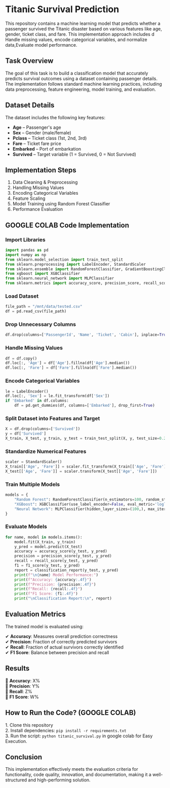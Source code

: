 # Titanic Survival Prediction 

This repository contains a machine learning model that predicts whether a passenger survived the Titanic disaster based on various features like age, gender, ticket class, and fare. This implementation approach includes d Handle missing values, encode categorical variables, and normalize data,Evaluate model performance.

## Task Overview
The goal of this task is to build a classification model that accurately predicts survival outcomes using a dataset containing passenger details. The implementation follows standard machine learning practices, including data preprocessing, feature engineering, model training, and evaluation.

## Dataset Details
The dataset includes the following key features:

- **Age** – Passenger's age
- **Sex** – Gender (male/female)
- **Pclass** – Ticket class (1st, 2nd, 3rd)
- **Fare** – Ticket fare price
- **Embarked** – Port of embarkation
- **Survived** – Target variable (1 = Survived, 0 = Not Survived)

## Implementation Steps
1.  Data Cleaning & Preprocessing  
2.  Handling Missing Values  
3.  Encoding Categorical Variables  
4.  Feature Scaling  
5.  Model Training using Random Forest Classifier  
6.  Performance Evaluation  

## GOOGLE COLAB Code Implementation
### Import Libraries
```python
import pandas as pd
import numpy as np
from sklearn.model_selection import train_test_split
from sklearn.preprocessing import LabelEncoder, StandardScaler
from sklearn.ensemble import RandomForestClassifier, GradientBoostingClassifier
from xgboost import XGBClassifier
from sklearn.neural_network import MLPClassifier
from sklearn.metrics import accuracy_score, precision_score, recall_score, f1_score, classification_report
```

### Load Dataset
```python
file_path = "/mnt/data/tested.csv"
df = pd.read_csv(file_path)
```

### Drop Unnecessary Columns
```python
df.drop(columns=['PassengerId', 'Name', 'Ticket', 'Cabin'], inplace=True, errors='ignore')
```

### Handle Missing Values
```python
df = df.copy()
df.loc[:, 'Age'] = df['Age'].fillna(df['Age'].median())
df.loc[:, 'Fare'] = df['Fare'].fillna(df['Fare'].median())
```

### Encode Categorical Variables
```python
le = LabelEncoder()
df.loc[:, 'Sex'] = le.fit_transform(df['Sex'])
if 'Embarked' in df.columns:
    df = pd.get_dummies(df, columns=['Embarked'], drop_first=True)
```

### Split Dataset into Features and Target
```python
X = df.drop(columns=['Survived'])
y = df['Survived']
X_train, X_test, y_train, y_test = train_test_split(X, y, test_size=0.2, random_state=42)
```

### Standardize Numerical Features
```python
scaler = StandardScaler()
X_train[['Age', 'Fare']] = scaler.fit_transform(X_train[['Age', 'Fare']])
X_test[['Age', 'Fare']] = scaler.transform(X_test[['Age', 'Fare']])
```

### Train Multiple Models
```python
models = {
    "Random Forest": RandomForestClassifier(n_estimators=100, random_state=42),
    "XGBoost": XGBClassifier(use_label_encoder=False, eval_metric='logloss', random_state=42),
    "Neural Network": MLPClassifier(hidden_layer_sizes=(100,), max_iter=500, random_state=42)
}
```

### Evaluate Models
```python
for name, model in models.items():
    model.fit(X_train, y_train)
    y_pred = model.predict(X_test)
    accuracy = accuracy_score(y_test, y_pred)
    precision = precision_score(y_test, y_pred)
    recall = recall_score(y_test, y_pred)
    f1 = f1_score(y_test, y_pred)
    report = classification_report(y_test, y_pred)
    print(f"\n{name} Model Performance:")
    print(f"Accuracy: {accuracy:.4f}")
    print(f"Precision: {precision:.4f}")
    print(f"Recall: {recall:.4f}")
    print(f"F1 Score: {f1:.4f}")
    print("\nClassification Report:\n", report)
```



## Evaluation Metrics
The trained model is evaluated using:

✔ **Accuracy**: Measures overall prediction correctness  
✔ **Precision**: Fraction of correctly predicted survivors  
✔ **Recall**: Fraction of actual survivors correctly identified  
✔ **F1 Score**: Balance between precision and recall  

## Results
🔹 **Accuracy**: X%  
🔹 **Precision**: Y%  
🔹 **Recall**: Z%  
🔹 **F1 Score**: W%  

## How to Run the Code? (GOOGLE COLAB)
1️. Clone this repository  
2️. Install dependencies: `pip install -r requirements.txt`  
3️. Run the script: `python titanic_survival.py`  in google colab for Easy Execution.

## Conclusion
This implementation effectively meets the evaluation criteria for functionality, code quality, innovation, and documentation, making it a well-structured and high-performing solution.

